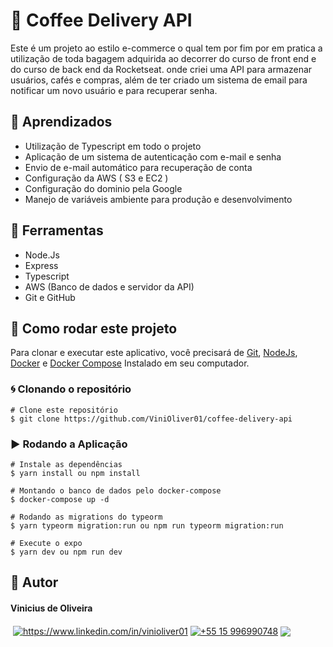 # 🚀 Coffee Delivery API

Este é um projeto ao estilo e-commerce o qual tem por fim por em pratica a utilização de toda bagagem adquirida ao decorrer do curso de front end e do curso de back end da Rocketseat. onde criei uma API para armazenar usuários, cafés e compras, além de ter criado um sistema de email para notificar um novo usuário e para recuperar senha.

## 📒 Aprendizados

- Utilização de Typescript em todo o projeto
- Aplicação de um sistema de autenticação com e-mail e senha
- Envio de e-mail automático para recuperação de conta
- Configuração da AWS ( S3 e EC2 )
- Configuração do dominio pela Google 
- Manejo de variáveis ambiente para produção e desenvolvimento

## 🔨 Ferramentas

- Node.Js
- Express
- Typescript
- AWS (Banco de dados e servidor da API)
- Git e GitHub

## 📁 Como rodar este projeto

Para clonar e executar este aplicativo, você precisará de [Git](https://git-scm.com), [NodeJs](https://nodejs.org/en/), [Docker](https://www.docker.com) e [Docker Compose](https://docs.docker.com/compose/install/)  Instalado em seu computador.

### 🌀 Clonando o repositório
```
# Clone este repositório
$ git clone https://github.com/ViniOliver01/coffee-delivery-api
```
### ▶️ Rodando a Aplicação

```
# Instale as dependências
$ yarn install ou npm install

# Montando o banco de dados pelo docker-compose
$ docker-compose up -d

# Rodando as migrations do typeorm
$ yarn typeorm migration:run ou npm run typeorm migration:run

# Execute o expo
$ yarn dev ou npm run dev
```
## 🧑 Autor

<h4>Vinicius de Oliveira</h4>
  <a href="mailto:vinioliver.dev@gmail.com?" target="blank"><img align="center" src="https://img.shields.io/badge/Gmail-D14836?style=for-the-badge&logo=gmail&logoColor=white" alt=""/></a>
    <a href="https://www.linkedin.com/in/vinioliver01" target="blank"><img align="center" src="https://img.shields.io/badge/LinkedIn-0077B5?style=for-the-badge&logo=linkedin&logoColor=white" alt="https://www.linkedin.com/in/vinioliver01"/></a>
    <a href="https://wa.me/5515996990748" target="blank"><img align="center" src="https://img.shields.io/badge/WhatsApp-25D366?style=for-the-badge&logo=whatsapp&logoColor=white" alt="+55 15 996990748"/></a>
    <a href="https://github.com/ViniOliver01" target="_blank"><img align="center" src="https://img.shields.io/badge/github.io-gray?style=for-the-badge&logo=github&logoColor=white" ></a>
